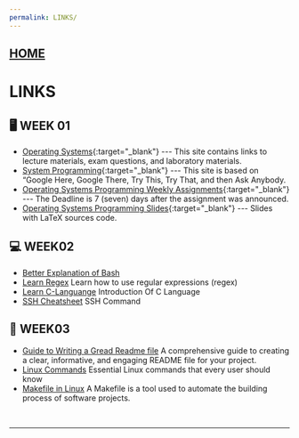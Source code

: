 ```yaml
---
permalink: LINKS/
---
```


## [HOME](../)

# LINKS

## 🖥️ WEEK 01

* [Operating Systems](https://os.vlsm.org/){:target="_blank"} ---
  This site contains links to lecture materials, exam questions, and laboratory materials.
* [System Programming](https://sp.vlsm.org/){:target="_blank"} ---
  This site is based on “Google Here, Google There, Try This, Try That, and then Ask Anybody.
* [Operating Systems Programming Weekly Assignments](https://demos.vlsm.org/){:target="_blank"} ---
  The Deadline is 7 (seven) days after the assignment was announced.
* [Operating Systems Programming Slides](https://docos.vlsm.org/){:target="_blank"} ---
  Slides with LaTeX sources code.

## 💻 WEEK02
* [Better Explanation of Bash](https://www.youtube.com/watch?v=I4EWvMFj37g)
* [Learn Regex](https://www.youtube.com/watch?v=bgBWp9EIlMM)
  Learn how to use regular expressions (regex)
* [Learn C-Languange](https://www.geeksforgeeks.org/c-language-introduction/)
  Introduction Of C Language
* [SSH Cheatsheet](https://quickref.me/ssh)
  SSH Command

## 💾 WEEK03
* [Guide to Writing a Gread Readme file](https://dev.to/quira/5-pro-tips-for-an-unbeatable-readme-143i)
  A comprehensive guide to creating a clear, informative, and engaging README file for your project.
* [Linux Commands](https://www.digitalocean.com/community/tutorials/linux-commands)
  Essential Linux commands that every user should know
* [Makefile in Linux](https://opensource.com/article/18/8/what-how-makefile)
  A Makefile is a tool used to automate the building process of software projects.
<br>
<hr>
